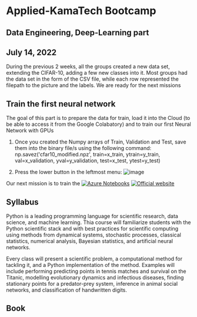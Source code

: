 # Applied-KamaTech Bootcamp
## Data Engineering, Deep-Learning part
## July 14, 2022

During the previous 2 weeks, all the groups created a new data set, extending the CIFAR-10, adding a few new classes into it. Most groups had the data set in the form of the CSV file, while each row represented the filepath to the picture and the labels. We are ready for the next missions

## Train the first neural network

The goal of this part is to prepare the data for train, load it into the Cloud (to be able to access it from the Google Colabatory) and to train our first Neural Network with GPUs

1. Once you created the Numpy arrays of Train, Validation and Test, save them into the binary file/s using the following command:
np.savez('cfar10_modified.npz', train=x_train, ytrain=y_train, val=x_validation, yval=y_validation, test=x_test, ytest=y_test)

2. Press the lower button in the leftmost menu:
![image](https://user-images.githubusercontent.com/36374917/178928953-4370e4e1-8187-4032-886e-10c33c92364e.png)


Our next mission is to train the
[![Azure Notebooks](https://notebooks.azure.com/launch.png)](https://notebooks.azure.com/yoavram/libraries/SciComPy) 
[![Official website](https://img.shields.io/badge/Website-SciComPy-orange.svg)](https://scicompy.yoavram.com)

## Syllabus

Python is a leading programming language for scientific research, data science, and machine learning. Thia course will familiarize students with the Python scientific stack and with best practices for scientific computing using methods from dynamical systems, stochastic processes, classical statistics, numerical analysis, Bayesian statistics, and artificial neural networks.

Every class will present a scientific problem, a computational method for tackling it, and a Python implementation of the method. Examples will include performing predicting points in tennis matches and survival on the Titanic, modelling evolutionary dynamics and infectious diseases, finding stationary points for a predator-prey system, inference in animal social networks, and classification of handwritten digits.

## Book
